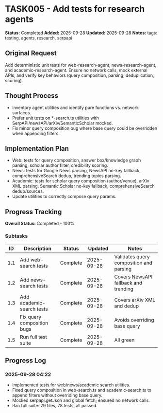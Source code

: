 # TASK005 - Add tests for research agents

**Status:** Completed
**Added:** 2025-09-28
**Updated:** 2025-09-28
**Notes:** tags: testing, agents, research, serpapi

## Original Request
Add deterministic unit tests for web-research-agent, news-research-agent, and academic-research-agent. Ensure no network calls, mock external APIs, and verify key behaviors (query composition, parsing, deduplication, scoring).

## Thought Process

- Inventory agent utilities and identify pure functions vs. network surfaces.
- Prefer unit tests on *-search.ts utilities with SerpAPI/newsAPI/arXiv/SemanticScholar mocked.
- Fix minor query composition bug where base query could be overridden when appending filters.

## Implementation Plan

- Web: tests for query composition, answer box/knowledge graph parsing, scholar author filter, credibility scoring.
- News: tests for Google News parsing, NewsAPI no-key fallback, comprehensiveSearch dedup, trending topics parsing.
- Academic: tests for scholar query composition (author/venue), arXiv XML parsing, Semantic Scholar no-key fallback, comprehensiveSearch dedup/sources.
- Update utilities to correctly compose query params.

## Progress Tracking

**Overall Status:** Completed - 100%

### Subtasks

| ID | Description | Status | Updated | Notes |
|----|-------------|--------|---------|-------|
| 1.1 | Add web-search tests | Complete | 2025-09-28 | Validates query composition and parsing |
| 1.2 | Add news-search tests | Complete | 2025-09-28 | Covers NewsAPI fallback and trending |
| 1.3 | Add academic-search tests | Complete | 2025-09-28 | Covers arXiv XML and dedup |
| 1.4 | Fix query composition bugs | Complete | 2025-09-28 | Avoids overriding base query |
| 1.5 | Run full test suite | Complete | 2025-09-28 | All green |

## Progress Log
### 2025-09-28 04:22

- Implemented tests for web/news/academic search utilities.
- Fixed query composition in web-search.ts and academic-search.ts to append filters without overriding base query.
- Mocked serpapi.getJson and global fetch; ensured no network calls.
- Ran full suite: 29 files, 78 tests, all passed.
